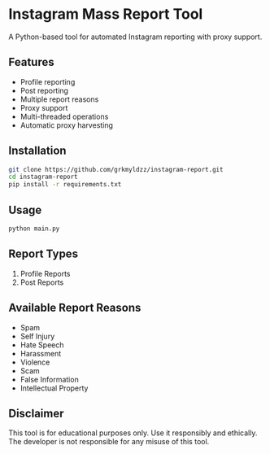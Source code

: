 # Instagram Mass Report Tool

A Python-based tool for automated Instagram reporting with proxy support.

## Features
- Profile reporting
- Post reporting
- Multiple report reasons
- Proxy support
- Multi-threaded operations
- Automatic proxy harvesting

## Installation
```bash
git clone https://github.com/grkmyldzz/instagram-report.git
cd instagram-report
pip install -r requirements.txt
```

## Usage
```bash
python main.py
```

## Report Types
1. Profile Reports
2. Post Reports

## Available Report Reasons
- Spam
- Self Injury
- Hate Speech
- Harassment
- Violence
- Scam
- False Information
- Intellectual Property

## Disclaimer
This tool is for educational purposes only. Use it responsibly and ethically.
The developer is not responsible for any misuse of this tool. 